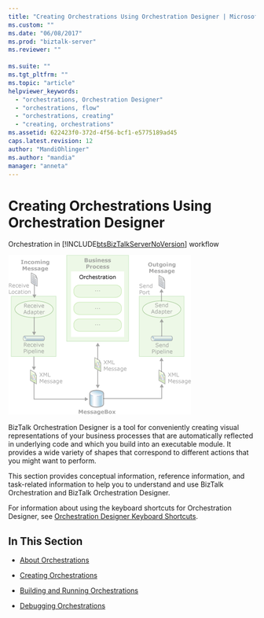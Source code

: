 ```yaml
---
title: "Creating Orchestrations Using Orchestration Designer | Microsoft Docs"
ms.custom: ""
ms.date: "06/08/2017"
ms.prod: "biztalk-server"
ms.reviewer: ""

ms.suite: ""
ms.tgt_pltfrm: ""
ms.topic: "article"
helpviewer_keywords: 
  - "orchestrations, Orchestration Designer"
  - "orchestrations, flow"
  - "orchestrations, creating"
  - "creating, orchestrations"
ms.assetid: 622423f0-372d-4f56-bcf1-e5775189ad45
caps.latest.revision: 12
author: "MandiOhlinger"
ms.author: "mandia"
manager: "anneta"
---
```

# Creating Orchestrations Using Orchestration Designer
Orchestration in [!INCLUDE[btsBizTalkServerNoVersion](../includes/btsbiztalkservernoversion-md.md)] workflow  
  
 ![Orchestration in BizTalk Server](../core/media/ebiz-dev-busprcsf.gif "ebiz_dev_busprcsf")  
  
 BizTalk Orchestration Designer is a tool for conveniently creating visual representations of your business processes that are automatically reflected in underlying code and which you build into an executable module. It provides a wide variety of shapes that correspond to different actions that you might want to perform.  
  
 This section provides conceptual information, reference information, and task-related information to help you to understand and use BizTalk Orchestration and BizTalk Orchestration Designer.  
  
 For information about using the keyboard shortcuts for Orchestration Designer, see [Orchestration Designer Keyboard Shortcuts](../core/orchestration-designer-keyboard-shortcuts.md).  
  
## In This Section  
  
-   [About Orchestrations](../core/about-orchestrations.md)  
  
-   [Creating Orchestrations](../core/creating-orchestrations.md)  
  
-   [Building and Running Orchestrations](../core/building-and-running-orchestrations.md)  
  
-   [Debugging Orchestrations](../core/debugging-orchestrations.md)